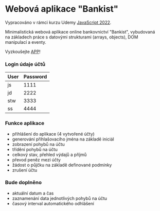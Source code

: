 # Webová aplikace "Bankist"

Vypracováno v rámci kurzu Udemy [JavaScript 2022](https://www.udemy.com/share/101Wfe3@UU_sO7bHCOB5DskVqswTPSr2eV0ovdIGr6rsuhWSq1gkCF8cadYTIoAo8LLt7UczCw==/).

Minimalistická webová aplikace online bankovnictví "Bankist", vybudovaná na základech práce s datovými strukturami (arrays, objects), DOM manipulací a eventy.

Vyzkoušejte [APP](https://ballaylukas.github.io/App-Bankist/)!

### Login údaje účtů

| User | Password |
| ----------- | ----------- |
| js | 1111 |
| jd | 2222 |
| stw | 3333 |
| ss | 4444 |

### Funkce aplikace
* přihlášení do aplikace (4 vytvořené účty)
* generování přihlašovacího jména na základě iniciál
* zobrazení pohybů na účtu
* třídění pohybů na účtu
* celkový stav, přehled výdajů a příjmů
* převod peněz mezi účty
* žádost o půjčku na základě definované podmínky
* zrušení účtu

### Bude doplněno
* aktuální datum a čas
* zaznamenání data jednotlivých pohybů na účtu
* časový interval automatického odhlášení
